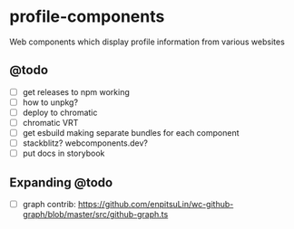 # profile-components

Web components which display profile information from various websites

## @todo

- [ ] get releases to npm working
- [ ] how to unpkg?
- [ ] deploy to chromatic
- [ ] chromatic VRT
- [ ] get esbuild making separate bundles for each component
- [ ] stackblitz? webcomponents.dev?
- [ ] put docs in storybook

## Expanding @todo

- [ ] graph contrib: https://github.com/enpitsuLin/wc-github-graph/blob/master/src/github-graph.ts
